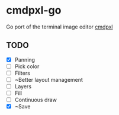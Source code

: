 # cmdpxl-go

Go port of the terminal image editor [cmdpxl](https://github.com/knosmos/cmdpxl)

## TODO

* [x] Panning
* [ ] Pick color
* [ ] Filters
* [ ] ~Better layout management
* [ ] Layers
* [ ] Fill
* [ ] Continuous draw
* [X] ~Save
